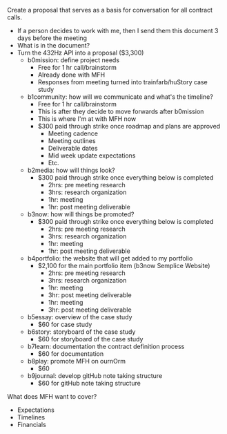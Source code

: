 Create a proposal that serves as a basis for conversation for all contract calls.
- If a person decides to work with me, then I send them this document 3 days before the meeting
- What is in the document?
- Turn the 432Hz API into a proposal ($3,300)
  - b0mission: define project needs
    - Free for 1 hr call/brainstorm
    - Already done with MFH
    - Responses from meeting turned into trainfarb/huStory case study
  - b1community: how will we communicate and what's the timeline?
    - Free for 1 hr call/brainstorm
    - This is after they decide to move forwards after b0mission
    - This is where I'm at with MFH now
    - $300 paid through strike once roadmap and plans are approved
      - Meeting cadence
      - Meeting outlines
      - Deliverable dates
      - Mid week update expectations
      - Etc.
  - b2media: how will things look?
    - $300 paid through strike once everything below is completed
      - 2hrs: pre meeting research
      - 3hrs: research organization
      - 1hr: meeting
      - 1hr: post meeting deliverable
  - b3now: how will things be promoted?
    - $300 paid through strike once everything below is completed
      - 2hrs: pre meeting research
      - 3hrs: research organization
      - 1hr: meeting
      - 1hr: post meeting deliverable
  - b4portfolio: the website that will get added to my portfolio
    - $2,100 for the main portfolio item (b3now Semplice Website)
      - 2hrs: pre meeting research
      - 3hrs: research organization
      - 1hr: meeting
      - 3hr: post meeting deliverable
      - 1hr: meeting
      - 3hr: post meeting deliverable
  - b5essay: overview of the case study
    - $60 for case study
  - b6story: storyboard of the case study
    - $60 for storyboard of the case study
  - b7learn: documentation the contract definition process
    - $60 for documentation
  - b8play: promote MFH on ournOrm
    - $60
  - b9journal: develop gitHub note taking structure
    - $60 for gitHub note taking structure

What does MFH want to cover?
- Expectations
- Timelines
- Financials

